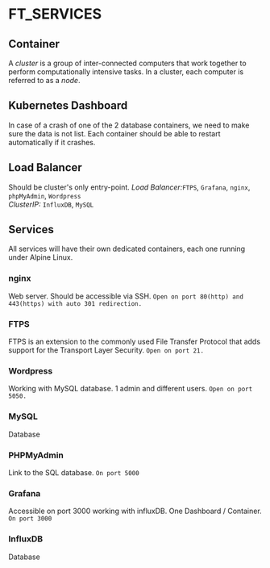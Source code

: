 # FT_SERVICES

## Container

A _cluster_ is a group of inter-connected computers that work together to perform computationally intensive tasks. In a cluster, each computer is referred to as a _node_.

## Kubernetes Dashboard

In case of a crash of one of the 2 database containers, we need to make sure the data is not list. Each container should be able to restart automatically if it crashes.

## Load Balancer

Should be cluster's only entry-point.
*Load Balancer:*`FTPS`, `Grafana`, `nginx`, `phpMyAdmin`, `Wordpress`  
*ClusterIP:* `InfluxDB`, `MySQL`

## Services
All services will have their own dedicated containers, each one running under Alpine Linux.

### nginx
Web server. Should be accessible via SSH.
`Open on port 80(http) and 443(https) with auto 301 redirection.`

### FTPS
FTPS is an extension to the commonly used File Transfer Protocol that adds support for the Transport Layer Security.
`Open on port 21.`

### Wordpress
Working with MySQL database. 1 admin and different users.
`Open on port 5050.`

### MySQL
Database

### PHPMyAdmin
Link to the SQL database.
`On port 5000`

### Grafana
Accessible on port 3000 working with influxDB. One Dashboard / Container.
`On port 3000`

### InfluxDB
Database